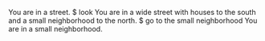 You are in a street.
$ look
You are in a wide street with houses to the south and a small neighborhood to the north.
$ go to the small neighborhood
You are in a small neighborhood.
